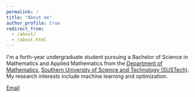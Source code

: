 ```yaml
---
permalink: /
title: "About me"
author_profile: true
redirect_from: 
  - /about/
  - /about.html
---
```


I'm a forth-year undergraduate student pursuing a Bachelor of Science in Mathematics and Applied Mathematics from the [Department of Mathematics](https://www.sustech.edu.cn/en/colleges/mathematics.html), [Southern University of Science and Technology (SUSTech)](https://www.sustech.edu.cn/en/). My research interests include machine learning and optimization.


[Email](mailto:12212601@mail.sustech.edu.cn)
